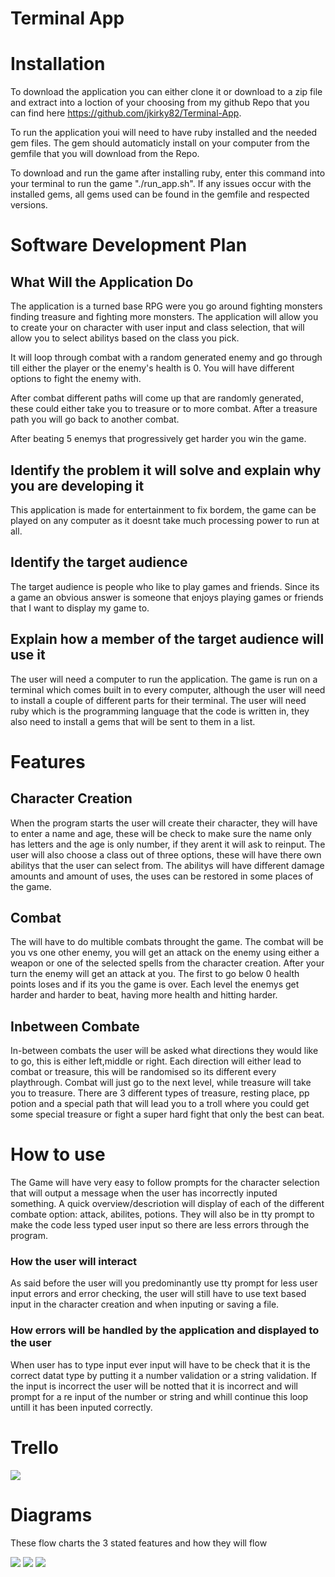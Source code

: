 # Terminal App

# Installation

To download the application you can either clone it or download to a zip file and extract into a loction of your choosing from my github Repo that you can find here https://github.com/jkirky82/Terminal-App.

To run the application youi will need to have ruby installed and the needed gem files. The gem should automaticly install on your computer from the gemfile that you will download from the Repo.

To download and run the game after installing ruby, enter this command into your terminal to run the game "./run_app.sh". If any issues occur with the installed gems, all gems used can be found in the gemfile and respected versions. 

# Software Development Plan

## What Will the Application Do

The application is a turned base RPG were you go around fighting monsters finding treasure and fighting more monsters.
The application will allow you to create your on character with user input and class selection, that will allow you to select abilitys based on the class you pick.

It will loop through combat with a random generated enemy and go through till either the player or the enemy's health is 0. You will have different options to fight the enemy with.

After combat different paths will come up that are randomly generated, these could either take you to treasure or to more combat. After a treasure path you will go back to another combat.

After beating 5 enemys that progressively get harder you win the game.

## Identify the problem it will solve and explain why you are developing it

This application is made for entertainment to fix bordem, the game can be played on any computer as it doesnt take much processing power to run at all.

## Identify the target audience

The target audience is people who like to play games and friends. Since its a game an obvious answer is someone that enjoys playing games or friends that I want to display my game to.

## Explain how a member of the target audience will use it

The user will need a computer to run the application. The game is run on a terminal which comes built in to every computer, although the user will need to install a couple of different parts for their terminal. The user will need ruby which is the programming language that the code is written in, they also need to install a gems that will be sent to them in a list.

# Features

## Character Creation  

When the program starts the user will create their character, they will have to enter a name and age, these will be check to make sure the name only has letters and the age is only number, if they arent it will ask to reinput.
The user will also choose a class out of three options, these will have there own abilitys that the user can select from. The abilitys will have different damage amounts and amount of uses, the uses can be restored in some places of the game.

## Combat

The will have to do multible combats throught the game. The combat will be you vs one other enemy, you will get an attack on the enemy using either a weapon or one of the selected spells from the character creation. After your turn the enemy will get an attack at you. The first to go below 0 health points loses and if its you the game is over. Each level the enemys get harder and harder to beat, having more health and hitting harder.

## Inbetween Combate

In-between combats the user will be asked what directions they would like to go, this is either left,middle or right. Each direction will either lead to combat or treasure, this will be randomised so its different every playthrough. Combat will just go to the next level, while treasure will take you to treasure. There are 3 different types of treasure, resting place, pp potion and a special path that will lead you to a troll where you could get some special treasure or fight a super hard fight that only the best can beat.

# How to use

The Game will have very easy to follow prompts for the character selection that will output a message when the user has incorrectly inputed something.
A quick overview/descriotion will display of each of the different combate option: attack, abilites, potions. They will also be in tty prompt to make the code less typed user input so there are less errors through the program.

### How the user will interact

As said before the user will you predominantly use tty prompt for less user input errors and error checking, the user will still have to use text based input in the character creation and when inputing or saving a file.

### How errors will be handled by the application and displayed to the user

When user has to type input ever input will have to be check that it is the correct datat type by putting it a number validation or a string validation. If the input is incorrect the user will be notted that it is incorrect and  will prompt for a re input of the number or string and whill continue this loop untill it has been inputed correctly.

# Trello

![](photos/trello.PNG)

# Diagrams

These flow charts the 3 stated features and how they will flow

![](photos/Charactercreation.PNG)
![](photos/Combat.PNG)
![](photos/Paths.PNG)